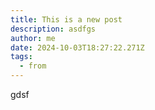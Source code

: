 ```yaml
---
title: This is a new post
description: asdfgs
author: me
date: 2024-10-03T18:27:22.271Z
tags:
  - from
---
```

g﻿dsf